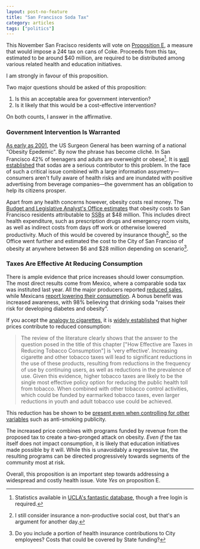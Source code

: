 ```yaml
---
layout: post-no-feature
title: "San Francisco Soda Tax"
category: articles
tags: ["politics"]
---
```


This November San Fracisco residents will vote on [Proposition E](http://ballotpedia.org/City_of_San_Francisco_Sugary_Drink_Tax,_Proposition_E_(November_2014)), a measure that would impose a 24¢ tax on cans of Coke. Proceeds from this tax, estimated to be around $40 million, are required to be distributed among various related health and education initiatives.

I am strongly in favour of this proposition.

Two major questions should be asked of this proposition:

1. Is this an acceptable area for government intervention?
2. Is it likely that this would be a cost-effective intervention?

On both counts, I answer in the affirmative.

### Government Intervention Is Warranted

[As early as 2001](http://www.ncbi.nlm.nih.gov/books/NBK44206/), the US Surgeon
General has been warning of a national "Obesity Epedemic". By now the phrase has become cliché. In San Francisco
42% of teenagers and adults are overweight or obese[^1]. It is [well
established](http://www.hsph.harvard.edu/nutritionsource/healthy-drinks/sugary-drinks/) that sodas are a serious contributor to this problem.
In the face of such a critical issue combined with a large information
assymetry—consumers aren't fully aware of health risks and are inundated with
positive advertising from beverage companies—the government has an obligation
to help its citizens prosper.

Apart from any health concerns however, obesity costs real money. The [Budget and Legislative Analyst's Office estimates](http://www.sfbos.org/Modules/ShowDocument.aspx?documentid=47337) that obesity costs to San Francisco residents attributable to <acronym title="Sugar Sweetened Beverages">SSBs</acronym> at $48 million. This includes direct health expenditure, such as prescription drugs and emergency room visits, as well as indirect costs from days off work or otherwise lowered productivity.
Much of this would be covered by insurance though[^2], so the Office went further and estimated the cost to the City of San Franciso of obesity at anywhere between $6 and $28 million depending on scenario[^3].

[^1]: Statistics available in [UCLA's fantastic database](http://ask.chis.ucla.edu/), though a free login is required.

[^2]: I still consider insurance a non-productive social cost, but that's an argument for another day.

[^3]: Do you include a portion of health insurance contributions to City employees? Costs that could be covered by State funding?

### Taxes Are Effective At Reducing Consumption

There is ample evidence that price increases should lower consumption. The most direct results come from Mexico, where a comparable soda tax was instituted last year. All the major producers reported [reduced sales](http://qz.com/239478/mexicos-completely-sensible-anti-soda-tax-is-working/), while Mexicans [report lowering their consumption](http://online.wsj.com/articles/survey-shows-mexicans-drinking-less-soda-after-tax-1413226009). A bonus benefit was increased awareness, with 98% believing that drinking soda "raises their risk for developing diabetes and obesity".

If you accept the [analogy to cigarettes](http://www.nytimes.com/2010/02/14/weekinreview/14bittman.html), it is [widely established]((http://tigger.uic.edu/~fjc/Presentations/Papers/taxes_consump_rev.pdf)) that higher prices contribute to reduced consumption:

> The review of the literature clearly shows that the answer to the question
posed in the title of this chapter ["How Effective are Taxes in Reducing Tobacco Consumption"] is 'very effective'. Increasing cigarette
and other tobacco taxes will lead to significant reductions in the use of these
products, resulting from reductions in the frequency of use by continuing
users, as well as reductions in the prevalence of use. Given this evidence,
higher tobacco taxes are likely to be the single most effective policy option
for reducing the public health toll from tobacco. When combined with other
tobacco control activities, which could be funded by earmarked tobacco taxes,
even larger reductions in youth and adult tobacco use could be achieved. 

This reduction has be shown to be [present even when controlling for other variables](http://ajph.aphapublications.org/doi/pdf/10.2105/AJPH.82.1.94) such as anti-smoking publicity.

The increased price combines with programs funded by revenue from the proposed tax to create a two-pronged attack on obesity. _Even if_ the tax itself does not impact consumption, it is likely that education initiatives made possible by it will. While this is unavoidably a regressive tax, the resulting programs can be directed progressively towards segments of the community most at risk.


Overall, this proposition is an important step towards addressing a widespread and costly health issue. Vote _Yes_ on proposition E.
